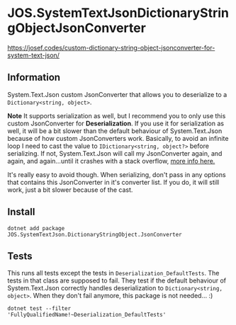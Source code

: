 # JOS.SystemTextJsonDictionaryStringObjectJsonConverter
https://josef.codes/custom-dictionary-string-object-jsonconverter-for-system-text-json/

## Information
System.Text.Json custom JsonConverter that allows you to deserialize to a `Dictionary<string, object>`.

**Note**
It supports serialization as well, but I recommend you to only use this custom JsonConverter for **Deserialization**.
If you use it for serialization as well, it will be a bit slower than the default behaviour of System.Text.Json because of how custom JsonConverters work.
Basically, to avoid an infinite loop I need to cast the value to `IDictionary<string, object?>` before serializing. If not, System.Text.Json will call my JsonConverter again, 
and again, and again...until it crashes with a stack overflow, [more info here.](https://github.com/dotnet/docs/issues/19268)

It's really easy to avoid though. When serializing, don't pass in any options that contains this JsonConverter in it's converter list. If you do, it will still work, just a bit 
slower because of the cast.

## Install

```dotnet add package JOS.SystemTextJson.DictionaryStringObject.JsonConverter```

## Tests
This runs all tests except the tests in `Deserialization_DefaultTests`. The tests in that class are supposed to fail. They test if the default behaviour of System.Text.Json 
correctly handles deserialization to `Dictionary<string, object>`. When they don't fail anymore, this package is not needed... :)

`dotnet test --filter 'FullyQualifiedName!~Deserialization_DefaultTests'`

